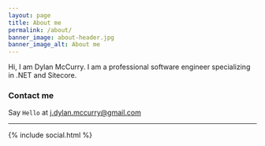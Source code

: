 ```yaml
---
layout: page
title: About me
permalink: /about/
banner_image: about-header.jpg
banner_image_alt: About me
---
```


Hi, I am Dylan McCurry. I am a professional software engineer specializing in .NET and Sitecore.


### Contact me

Say `Hello` at j.dylan.mccurry@gmail.com

---

{% include social.html %}

[pw]: http://processwire.com
[jekyll]: http://jekyllrb.com
